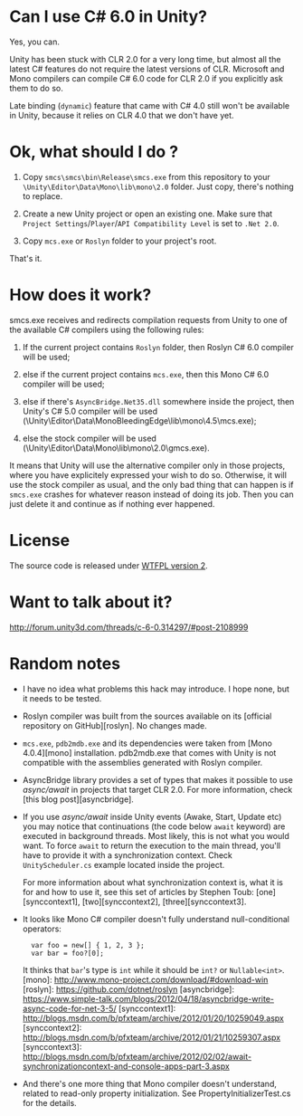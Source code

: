 # Can I use C# 6.0 in Unity? #

Yes, you can.

Unity has been stuck with CLR 2.0 for a very long time, but almost all the latest C# features do not require the latest versions of CLR. Microsoft and Mono compilers can compile C# 6.0 code for CLR 2.0 if you explicitly ask them to do so.

Late binding (`dynamic`) feature that came with C# 4.0 still won't be available in Unity, because it relies on CLR 4.0 that we don't have yet.

# Ok, what should I do ? #

1. Copy `smcs\smcs\bin\Release\smcs.exe` from this repository to your `\Unity\Editor\Data\Mono\lib\mono\2.0` folder. Just copy, there's nothing to replace.

2. Create a new Unity project or open an existing one. Make sure that `Project Settings`/`Player`/`API Compatibility Level` is set to `.Net 2.0`.

3. Copy `mcs.exe` or `Roslyn` folder to your project's root.

That's it.

# How does it work? #

smcs.exe receives and redirects compilation requests from Unity to one of the available C# compilers using the following rules:

1. If the current project contains `Roslyn` folder, then Roslyn C# 6.0 compiler will be used;

2. else if the current project contains `mcs.exe`, then this Mono C# 6.0 compiler will be used;

3. else if there's `AsyncBridge.Net35.dll` somewhere inside the project, then Unity's C# 5.0 compiler will be used (\Unity\Editor\Data\MonoBleedingEdge\lib\mono\4.5\mcs.exe);

4. else the stock compiler will be used (\Unity\Editor\Data\Mono\lib\mono\2.0\gmcs.exe).

It means that Unity will use the alternative compiler only in those projects, where you have explicitely expressed your wish to do so. Otherwise, it will use the stock compiler as usual, and the only bad thing that can happen is if `smcs.exe` crashes for whatever reason instead of doing its job. Then you can just delete it and continue as if nothing ever happened.

# License #

The source code is released under [WTFPL version 2](http://www.wtfpl.net/about/).

# Want to talk about it? #

http://forum.unity3d.com/threads/c-6-0.314297/#post-2108999

# Random notes #

* I have no idea what problems this hack may introduce. I hope none, but it needs to be tested.

* Roslyn compiler was built from the sources available on its [official repository on GitHub][roslyn]. No changes made.

* `mcs.exe`, `pdb2mdb.exe` and its dependencies were taken from [Mono 4.0.4][mono] installation. pdb2mdb.exe that comes with Unity is not compatible with the assemblies generated with Roslyn compiler.

* AsyncBridge library provides a set of types that makes it possible to use _async/await_ in projects that target CLR 2.0. For more information, check [this blog post][asyncbridge].

* If you use _async/await_ inside Unity events (Awake, Start, Update etc) you may notice that continuations (the code below `await` keyword) are executed in background threads. Most likely, this is not what you would want. To force `await` to return the execution to the main thread, you'll have to provide it with a synchronization context. Check `UnityScheduler.cs` example located inside the project.

    For more information about what synchronization context is, what it is for and how to use it, see this set of articles by Stephen Toub: [one][synccontext1], [two][synccontext2], [three][synccontext3].

* It looks like Mono C# compiler doesn't fully understand null-conditional operators:

        var foo = new[] { 1, 2, 3 };
        var bar = foo?[0];

    It thinks that `bar`'s type is `int` while it should be `int?` or `Nullable<int>`.
[mono]: http://www.mono-project.com/download/#download-win
[roslyn]: https://github.com/dotnet/roslyn
[asyncbridge]: https://www.simple-talk.com/blogs/2012/04/18/asyncbridge-write-async-code-for-net-3-5/
[synccontext1]: http://blogs.msdn.com/b/pfxteam/archive/2012/01/20/10259049.aspx
[synccontext2]: http://blogs.msdn.com/b/pfxteam/archive/2012/01/21/10259307.aspx
[synccontext3]: http://blogs.msdn.com/b/pfxteam/archive/2012/02/02/await-synchronizationcontext-and-console-apps-part-3.aspx

* And there's one more thing that Mono compiler doesn't understand, related to read-only property initialization. See PropertyInitializerTest.cs for the details.